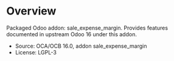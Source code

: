 # Overview

Packaged Odoo addon: sale_expense_margin. Provides features documented in upstream Odoo 16 under this addon.

- Source: OCA/OCB 16.0, addon sale_expense_margin
- License: LGPL-3
